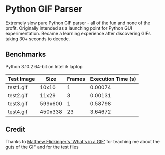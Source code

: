 # Python GIF Parser

Extremely slow pure Python GIF parser - all of the fun and none of the profit. Originally intended as a launching point for Python GUI experimentation. Became a learning experience after discovering GIFs taking 30+ seconds to decode.

## Benchmarks

Python 3.10.2 64-bit on Intel i5 laptop

| Test Image | Size | Frames | Execution Time (s) |
| --- | --- | --- | --- |
| test1.gif | 10x10 | 1 | 0.00074 |
| test2.gif | 11x29 | 3 | 0.00131 |
| test3.gif | 599x600 | 1 | 0.58798 |
| [test4.gif](https://c.tenor.com/DKsQ9JoQt7EAAAAC/angry-panda.gif) | 450x338 | 23 | 3.64672 |

## Credit

Thanks to [Matthew Flickinger's 'What's in a GIF'](https://www.matthewflickinger.com/lab/whatsinagif/) for teaching me about the guts of the GIF and for the test files

